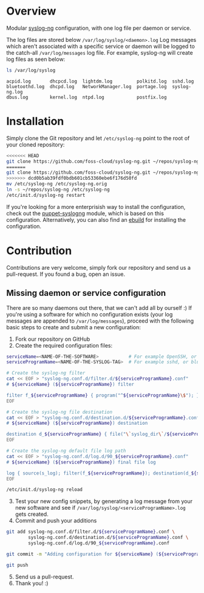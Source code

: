 # Overview
Modular [syslog-ng](http://www.balabit.com/network-security/syslog-ng) configuration, with one log file per daemon or service.

The log files are stored below <code>/var/log/syslog/\<daemon\>.log</code>
Log messages which aren't associated with a specific service or daemon will be logged to the catch-all <code>/var/log/messages</code> log file.
For example, syslog-ng will create log files as seen below:
```bash
ls /var/log/syslog
```

```
acpid.log       dhcpcd.log  lightdm.log         polkitd.log  sshd.log
bluetoothd.log  dhcpd.log   NetworkManager.log  portage.log  syslog-ng.log
dbus.log        kernel.log  ntpd.log            postfix.log
```

# Installation
Simply clone the Git repository and let <code>/etc/syslog-ng</code> point to the root of your cloned repository:

```bash
<<<<<<< HEAD
git clone https://github.com/foss-cloud/syslog-ng.git ~/repos/syslog-ng
=======
git clone https://github.com/foss-cloud/syslog-ng.git ~/repos/syslog-ng
>>>>>>> dcd0b5ab39fdf0bdb601cb53360ebe6f176d50fd
mv /etc/syslog-ng /etc/syslog-ng.orig
ln -s ~/repos/syslog-ng /etc/syslog-ng
/etc/init.d/syslog-ng restart
```

If you're looking for a more enterprisish way to install the configuration, check out the [puppet-syslogng](https://github.com/purplehazech/puppet-syslogng) module, which is based on this configuration. Alternatively, you can also find an [ebuild](https://github.com/stepping-stone/portage-overlay/tree/master/sys-apps/sst-syslog-ng-configuration) for installing the configuration.

# Contribution
Contributions are very welcome, simply fork our repository and send us a pull-request. If you found a bug, open an issue. 

## Missing daemon or service configuration
There are so many daemons out there, that we can't add all by ourself :) If you're using a software for which no configuration exists (your log messages are appended to <code>/var/log/messages</code>), proceed with the following basic steps to create and submit a new configuration:

1. Fork our repository on GitHub
2. Create the required configuration files:


```bash
serviceName=<NAME-OF-THE-SOFTWARE>           # For example OpenSSH, or Bluetooth daemon.
serviceProgramName=<NAME-OF-THE-SYSLOG-TAG>  # For example sshd, or bluetoothd.

# Create the syslog-ng filter 
cat << EOF > "syslog-ng.conf.d/filter.d/${serviceProgramName}.conf"
# ${serviceName} (${serviceProgramName}) filter

filter f_${serviceProgramName} { program("^${serviceProgramName}\$"); };
EOF

# Create the syslog-ng file destination
cat << EOF > "syslog-ng.conf.d/destination.d/${serviceProgramName}.conf"
# ${serviceName} (${serviceProgramName}) destination

destination d_${serviceProgramName} { file("\`syslog_dir\`/${serviceProgramName}.log"); };
EOF

# Create the syslog-ng default file log path
cat << EOF > "syslog-ng.conf.d/log.d/90_${serviceProgramName}.conf"
# ${serviceName} (${serviceProgramName}) final file log

log { source(s_log); filter(f_${serviceProgramName}); destination(d_${serviceProgramName}); flags(final); };
EOF

/etc/init.d/syslog-ng reload
```

3. Test your new config snippets, by generating a log message from your new software and see if <code>/var/log/syslog/\<serviceProgramName\>.log</code> gets created.
4. Commit and push your additions


```bash
git add syslog-ng.conf.d/filter.d/${serviceProgramName}.conf \
        syslog-ng.conf.d/destination.d/${serviceProgramName}.conf \
        syslog-ng.conf.d/log.d/90_${serviceProgramName}.conf

git commit -m "Adding configuration for ${serviceName} (${serviceProgramName})."

git push
```

5. Send us a pull-request.
6. Thank you! :)
